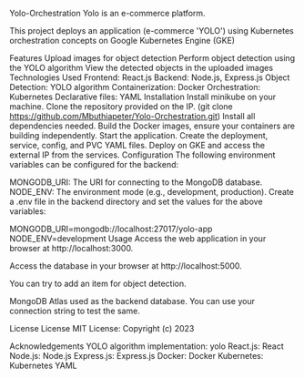 Yolo-Orchestration
Yolo is an e-commerce platform.

This project deploys an application (e-commerce 'YOLO') using Kubernetes orchestration concepts on Google Kubernetes Engine (GKE)

Features
Upload images for object detection
Perform object detection using the YOLO algorithm
View the detected objects in the uploaded images
Technologies Used
Frontend: React.js
Backend: Node.js, Express.js
Object Detection: YOLO algorithm
Containerization: Docker
Orchestration: Kubernetes
Declarative files: YAML
Installation
Install minikube on your machine.
Clone the repository provided on the IP. (git clone https://github.com/Mbuthiapeter/Yolo-Orchestration.git)
Install all dependencies needed.
Build the Docker images, ensure your containers are building independently.
Start the application.
Create the deployment, service, config, and PVC YAML files.
Deploy on GKE and access the external IP from the services.
Configuration
The following environment variables can be configured for the backend:

MONGODB_URI: The URI for connecting to the MongoDB database.
NODE_ENV: The environment mode (e.g., development, production).
Create a .env file in the backend directory and set the values for the above variables:

MONGODB_URI=mongodb://localhost:27017/yolo-app
NODE_ENV=development
Usage
Access the web application in your browser at http://localhost:3000.

Access the database in your browser at http://localhost:5000.

You can try to add an item for object detection.

MongoDB Atlas used as the backend database. You can use your connection string to test the same.

License
License MIT License: Copyright (c) 2023

Acknowledgements
YOLO algorithm implementation: yolo
React.js: React
Node.js: Node.js
Express.js: Express.js
Docker: Docker
Kubernetes: Kubernetes
YAML
